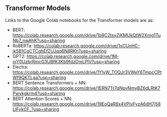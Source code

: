 ## Transformer Models
Links to the Google Colab notebooks for the Transformer models are as:
* BERT: https://colab.research.google.com/drive/1b9C2tsyZjKMUkQtW2Xmg1TuNb7_nwAhK?usp=sharing
* RoBERTa: https://colab.research.google.com/drive/1xCUnHC-jk5B1CgCTCqhEfZUJqq6N8RKn?usp=sharing
* GPT2: https://colab.research.google.com/drive/1M-ojY0UzbrRmcG3UBfK3Kb9fdzDmLPlV?usp=sharing
* Electra: https://colab.research.google.com/drive/1YlvW_TOQJr3VWeY6TmpcCPtWf9QKTLga?usp=sharing
* BERT Sentence Transformers + NN: https://colab.research.google.com/drive/1ERN7Tr7qNpyNmyBZ6dLRtK7Pwvkgkrm4?usp=sharing
* BERT Attention Scores + NN: https://colab.research.google.com/drive/19EoQaR8x4VPIvFyzA6dH7j58LIFykCF_?usp=sharing
